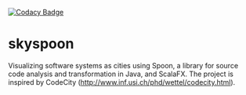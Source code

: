 [![Codacy Badge](https://api.codacy.com/project/badge/grade/79685919083341bcaa5e05ff291698ed)](https://www.codacy.com/app/sallareznov/skyspoon)

# skyspoon
Visualizing software systems as cities using Spoon, a library for source code analysis and transformation in Java, and ScalaFX. The project is inspired by CodeCity (http://www.inf.usi.ch/phd/wettel/codecity.html).
